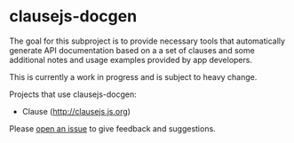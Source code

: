 # clausejs-docgen

The goal for this subproject is to provide necessary tools that automatically generate API documentation based on a a set of clauses and some additional notes and usage examples provided by app developers.

This is currently a work in progress and is subject to heavy change.

Projects that use clausejs-docgen:

- Clause (http://clausejs.js.org)

Please [open an issue](https://github.com/clausejs/clausejs/issues/new) to give feedback and suggestions.
